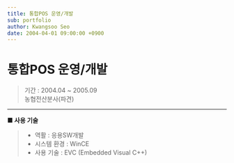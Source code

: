 ```yaml
---
title: 통합POS 운영/개발
sub: portfolio
author: Kwangsoo Seo
date: 2004-04-01 09:00:00 +0900
---
```


# 통합POS 운영/개발
> 기간 : 2004.04 ~ 2005.09  
> 농협전산분사(파견)

---

**■ 사용 기술**

>  * 역활 : 응용SW개발
>  * 시스템 환경 : WinCE
>  * 사용 기술 : EVC (Embedded Visual C++)
